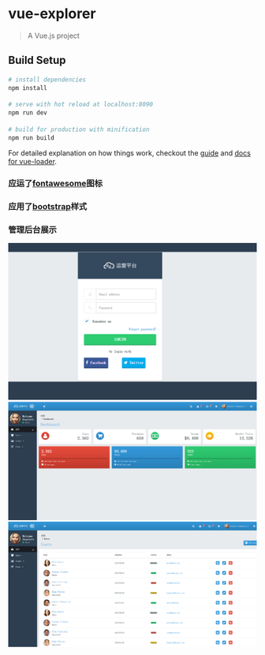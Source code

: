 # vue-explorer

> A Vue.js project

## Build Setup

``` bash
# install dependencies
npm install

# serve with hot reload at localhost:8090
npm run dev

# build for production with minification
npm run build
```

For detailed explanation on how things work, checkout the [guide](http://vuejs-templates.github.io/webpack/) and [docs for vue-loader](http://vuejs.github.io/vue-loader).
### 应运了[fontawesome](http://fontawesome.io/)图标
### 应用了[bootstrap](https://github.com/twbs/bootstrap/blob/v4-dev/dist/css/bootstrap.css)样式
### 管理后台展示
<img src="./src/assets/images/hwb-login.png"/>
<img src="./src/assets/images/hwb-index.png"/>
<img src="./src/assets/images/hwb-userlist.png"/>
